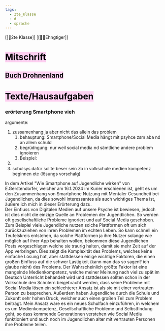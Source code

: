 ```yaml
---
tags:
  - 2te_Klasse
  - d
  - sprache
---
```


[[🥲2te Klasse]]
[[😶‍🌫️Ehngtiger]]

# <mark style="background: #FFB8EBA6;">Mitschrift</mark>

## <mark style="background: #FFB8EBA6;">Buch Drohnenland</mark>



# <mark style="background: #FFB8EBA6;">Texte/Hausaufgaben</mark>
### erörterung Smartphone vieh

argumente:

1. zussamenhang ja aber nicht das allein das problem
	1. behauptung: Smartphone/Social Media hängt mit psyhce zsm aba nd an allem schuld
	2. begrüdngung: nur weil social media nd sämtliche andere problem ignoieren
	3. Beispiel: 
2. 
3. schulsys dafür sollte beser sein zb in volkschule medien kompetenz beginnen etc (lösungs vorschalg)

In dem Artikel "Wie Smartphone auf Jugendliche wirken" von E.Gerstendorfer, welcher am 16.1.2024 im Kurier erschienen ist, geht es um den Zusammenhang von Smartphone Nutzung mit Mentaler Gesundheit bei Jugendlichen, da dies sowohl interessantes als auch wichtiges Thema ist, äußere ich mich in dieser Erörterung dazu.  
Der Einfluss von Digitalen Medien auf unsere Psyche ist bewiesen, jedoch ist dies nicht die einzige Quelle an Problemen der Jugendlichen. So werden oft gesellschaftliche Probleme ignoriert und auf Social Media geschoben. Zum Beispiel viele Jugendliche nutzen solche Plattformen oft um sich zurückzuziehen von ihren Problemen im echten Leben. So kann schnell ein Teufelskreis entstehen, da solche Plattformen ja ihre Nutzer solange wie möglich auf ihrer App behalten wollen, bekommen diese Jugendlichen Posts vorgeschlagen welche sie traurig halten, damit sie mehr Zeit auf der App verbringen.
Dies zeigt die Komplexität des Problems, welches keine einfache Lösung hat, aber stattdessen einige wichtige Faktoren, die einen großen Einfluss auf die schwer Lastigkeit (kann man das so sagen? ich glaube nicht) des Problems. Der Wahrscheinlich größte Faktor ist eine mangelnde Medienkompetenz, welche meiner Meinung nach viel zu spät im Deutsch Unterricht behandelt wird und  stattdessen sollten schon in der Volkschule den Schülern beigebracht werden, dass seine Probleme mit Social Media lösen ein schlechterer Ansatz ist als sie mit einer vertrauten Person zu besprechen. Außerdem haben Jugendliche durch die Schule und Zukunft sehr hohen Druck, welcher auch einen großen Teil zum Problem beiträgt. 
Mein Ansatz wäre es ein neues Schulfach einzuführen, in welchem es um Medienkompetenz, Gesellschaftliche Probleme und Selbstfindung geht, so dass kommende Generationen verstehen wie Social Media funktioniert und auch noch im Jugendlichen alter mit vertrauten Personen ihre Probleme teilen.    


